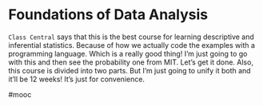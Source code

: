 # Foundations of Data Analysis
`Class Central` says that this is the best course for learning descriptive and inferential statistics. Because of how we actually code the examples with a programming language. Which is a really good thing! I’m just going to go with this and then see the probability one from MIT. Let’s get it done.
 Also, this course is divided into two parts. But I’m just going to unify it both and it’ll be 12 weeks! It’s just for convenience. 

#mooc